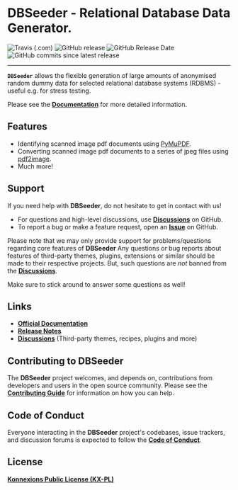 # DBSeeder - Relational Database Data Generator.

![Travis (.com)](https://img.shields.io/travis/com/KonnexionsGmbH/db_seeder.svg?branch=master)
![GitHub release](https://img.shields.io/github/release/KonnexionsGmbH/db_seeder.svg)
![GitHub Release Date](https://img.shields.io/github/release-date/KonnexionsGmbH/db_seeder.svg)
![GitHub commits since latest release](https://img.shields.io/github/commits-since/KonnexionsGmbH/db_seeder/3.0.6.svg)

----

**`DBSeeder`** allows the flexible generation of large amounts of anonymised random dummy data for selected relational database systems (RDBMS) - useful e.g. for stress testing.

Please see the **[Documentation](https://konnexionsgmbh.github.io/db_seeder/)** for more detailed information.

## Features

- Identifying scanned image pdf documents using [PyMuPDF](https://pymupdf.readthedocs.io/en/latest/module.html).
- Converting scanned image pdf documents to a series of jpeg files using [pdf2image](https://pypi.org/project/pdf2image/).
- Much more!

## Support

If you need help with **DBSeeder**, do not hesitate to get in contact with us!

- For questions and high-level discussions, use **[Discussions](https://github.com/KonnexionsGmbH/db_seeder/discussions)** on GitHub.
- To report a bug or make a feature request, open an **[Issue](https://github.com/KonnexionsGmbH/db_seeder/issues)** on GitHub.

Please note that we may only provide support for problems/questions regarding core features of **DBSeeder**
Any questions or bug reports about features of third-party themes, plugins, extensions or similar should be made to their respective projects.
But, such questions are *not* banned from the **[Discussions](https://github.com/KonnexionsGmbH/db_seeder/discussions)**.

Make sure to stick around to answer some questions as well!

## Links

- **[Official Documentation](https://konnexionsgmbh.github.io/db_seeder/)**
- **[Release Notes](https://konnexionsgmbh.github.io/db_seeder/release_notes/)**
- **[Discussions](https://github.com/KonnexionsGmbH/db_seeder/discussions)** (Third-party themes, recipes, plugins and more)

## Contributing to DBSeeder

The **DBSeeder** project welcomes, and depends on, contributions from developers and users in the open source community. Please see the **[Contributing Guide](https://konnexionsgmbh.github.io/db_seeder/contributing/)** for information on how you can help.

## Code of Conduct

Everyone interacting in the **DBSeeder** project's codebases, issue trackers, and discussion forums is expected to follow the **[Code of Conduct](https://konnexionsgmbh.github.io/db_seeder/code_of_conduct/)**.

## License

**[Konnexions Public License (KX-PL)](https://konnexionsgmbh.github.io/db_seeder/license/)**
